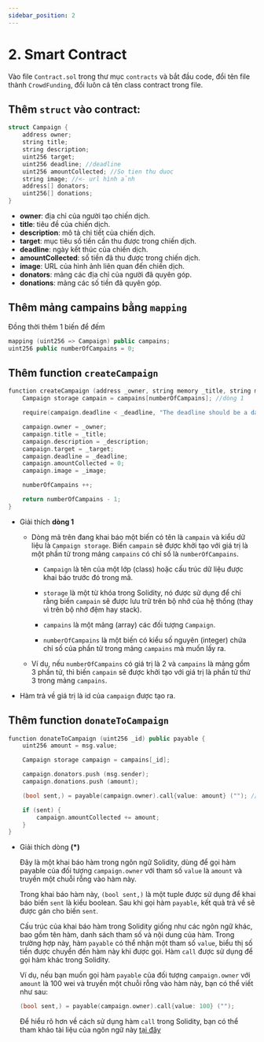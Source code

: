 ```yaml
---
sidebar_position: 2
---
```


# 2. Smart Contract

Vào file `Contract.sol` trong thư mục `contracts` và bắt đầu code, đổi tên file thành `CrowdFunding`, đổi luôn cả tên class contract trong file.

## Thêm `struct` vào contract:

```cpp
struct Campaign {
    address owner;
    string title;
    string description;
    uint256 target;
    uint256 deadline; //deadline
    uint256 amountCollected; //So tien thu duoc
    string image; //<- url hình ảnh
    address[] donators;
    uint256[] donations;
}
```

- **owner**: địa chỉ của người tạo chiến dịch.
- **title**: tiêu đề của chiến dịch.
- **description**: mô tả chi tiết của chiến dịch.
- **target**: mục tiêu số tiền cần thu được trong chiến dịch.
- **deadline**: ngày kết thúc của chiến dịch.
- **amountCollected**: số tiền đã thu được trong chiến dịch.
- **image**: URL của hình ảnh liên quan đến chiến dịch.
- **donators**: mảng các địa chỉ của người đã quyên góp.
- **donations**: mảng các số tiền đã quyên góp.

## Thêm mảng campains bằng `mapping`

Đồng thời thêm 1 biến để đếm

```cpp
mapping (uint256 => Campaign) public campains;
uint256 public numberOfCampains = 0;
```

## Thêm function `createCampaign`

```cpp
function createCampaign (address _owner, string memory _title, string memory _description, uint256 _target, uint256 _deadline, string memory _image) public returns (uint256){
    Campaign storage campain = campains[numberOfCampains]; //dòng 1

    require(campaign.deadline < _deadline, "The deadline should be a date in the future.");

    campaign.owner = _owner;
    campaign.title = _title;
    campaign.description = _description;
    campaign.target = _target;
    campaign.deadline = _deadline;
    campaign.amountCollected = 0;
    campaign.image = _image;

    numberOfCampains ++;

    return numberOfCampains - 1;
}
```

- Giải thích **dòng 1**

  - Dòng mã trên đang khai báo một biến có tên là `campain` và kiểu dữ liệu là `Campaign storage`. Biến `campain` sẽ được khởi tạo với giá trị là một phần tử trong mảng `campains` có chỉ số là `numberOfCampains`.

    - `Campaign` là tên của một lớp (class) hoặc cấu trúc dữ liệu được khai báo trước đó trong mã.

    - `storage` là một từ khóa trong Solidity, nó được sử dụng để chỉ rằng biến `campain` sẽ được lưu trữ trên bộ nhớ của hệ thống (thay vì trên bộ nhớ đệm hay stack).

    - `campains` là một mảng (array) các đối tượng `Campaign`.

    - `numberOfCampains` là một biến có kiểu số nguyên (integer) chứa chỉ số của phần tử trong mảng `campains` mà muốn lấy ra.

  - Ví dụ, nếu `numberOfCampains` có giá trị là 2 và `campains` là mảng gồm 3 phần tử, thì biến `campain` sẽ được khởi tạo với giá trị là phần tử thứ 3 trong mảng `campains`.

- Hàm trả về giá trị là id của `campaign` được tạo ra.

## Thêm function `donateToCampaign`

```cpp
function donateToCampaign (uint256 _id) public payable {
    uint256 amount = msg.value;

    Campaign storage campaign = campains[_id];

    campaign.donators.push (msg.sender);
    campaign.donations.push (amount);

    (bool sent,) = payable(campaign.owner).call{value: amount} (""); //*

    if (sent) {
        campaign.amountCollected += amount;
    }
}
```

- Giải thích dòng **(\*)**

  Đây là một khai báo hàm trong ngôn ngữ Solidity, dùng để gọi hàm payable của đối tượng `campaign.owner` với tham số `value` là `amount` và truyền một chuỗi rỗng vào hàm này.

  Trong khai báo hàm này, `(bool sent,)` là một tuple được sử dụng để khai báo biến `sent` là kiểu boolean. Sau khi gọi hàm `payable`, kết quả trả về sẽ được gán cho biến `sent`.

  Cấu trúc của khai báo hàm trong Solidity giống như các ngôn ngữ khác, bao gồm tên hàm, danh sách tham số và nội dung của hàm. Trong trường hợp này, hàm `payable` có thể nhận một tham số `value`, biểu thị số tiền được chuyển đến hàm này khi được gọi. Hàm `call` được sử dụng để gọi hàm khác trong Solidity.

  Ví dụ, nếu bạn muốn gọi hàm `payable` của đối tượng `campaign.owner` với `amount` là 100 wei và truyền một chuỗi rỗng vào hàm này, bạn có thể viết như sau:

  ```cpp
  (bool sent,) = payable(campaign.owner).call{value: 100} ("");
  ```

  Để hiểu rõ hơn về cách sử dụng hàm `call` trong Solidity, bạn có thể tham khảo tài liệu của ngôn ngữ này [tại đây](https://docs.soliditylang.org/en/latest/units-and-global-variables.html#calling-functions)
